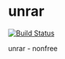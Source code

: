 # unrar

[![Build Status](https://travis-ci.org/UnitedRPMs/unrar.svg?branch=master)](https://travis-ci.org/UnitedRPMs/unrar)

unrar - nonfree
